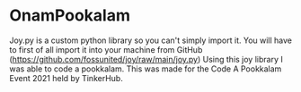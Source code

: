 # OnamPookalam
Joy.py is a custom python library so you can't simply import it.  You will have to first of all import it into your machine from GitHub (https://github.com/fossunited/joy/raw/main/joy.py)
Using this joy library I was able to code a pookkalam. This was made for the Code A Pookkalam Event 2021 held by TinkerHub.
